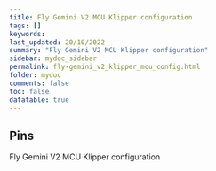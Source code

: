```yaml
---
title: Fly Gemini V2 MCU Klipper configuration
tags: []
keywords: 
last_updated: 20/10/2022
summary: "Fly Gemini V2 MCU Klipper configuration"
sidebar: mydoc_sidebar
permalink: fly-gemini_v2_klipper_mcu_config.html
folder: mydoc
comments: false
toc: false
datatable: true
---
```

## Pins
Fly Gemini V2 MCU Klipper configuration